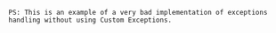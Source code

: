 ``PS: This is an example of a very bad implementation of exceptions handling without using Custom Exceptions.``